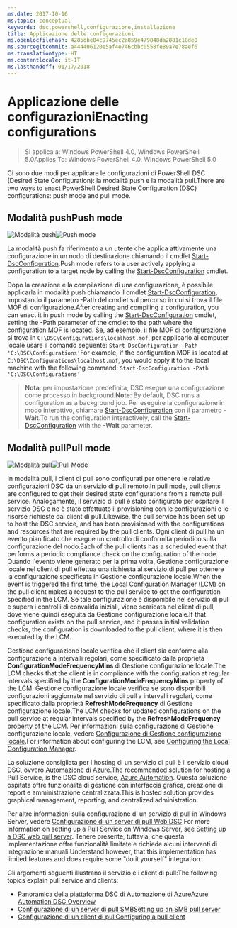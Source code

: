 ```yaml
---
ms.date: 2017-10-16
ms.topic: conceptual
keywords: dsc,powershell,configurazione,installazione
title: Applicazione delle configurazioni
ms.openlocfilehash: 4285dbe04c9745ec2a859e479848da2881c18de0
ms.sourcegitcommit: a444406120e5af4e746cbbc0558fe89a7e78aef6
ms.translationtype: HT
ms.contentlocale: it-IT
ms.lasthandoff: 01/17/2018
---
```

# <a name="enacting-configurations"></a><span data-ttu-id="3a6c4-103">Applicazione delle configurazioni</span><span class="sxs-lookup"><span data-stu-id="3a6c4-103">Enacting configurations</span></span>

><span data-ttu-id="3a6c4-104">Si applica a: Windows PowerShell 4.0, Windows PowerShell 5.0</span><span class="sxs-lookup"><span data-stu-id="3a6c4-104">Applies To: Windows PowerShell 4.0, Windows PowerShell 5.0</span></span>

<span data-ttu-id="3a6c4-105">Ci sono due modi per applicare le configurazioni di PowerShell DSC (Desired State Configuration): la modalità push e la modalità pull.</span><span class="sxs-lookup"><span data-stu-id="3a6c4-105">There are two ways to enact PowerShell Desired State Configuration (DSC) configurations: push mode and pull mode.</span></span>

## <a name="push-mode"></a><span data-ttu-id="3a6c4-106">Modalità push</span><span class="sxs-lookup"><span data-stu-id="3a6c4-106">Push mode</span></span>

<span data-ttu-id="3a6c4-107">![Modalità push](images/pushModel.png "Come funziona la modalità push")</span><span class="sxs-lookup"><span data-stu-id="3a6c4-107">![Push mode](images/pushModel.png "How push mode works")</span></span>

<span data-ttu-id="3a6c4-108">La modalità push fa riferimento a un utente che applica attivamente una configurazione in un nodo di destinazione chiamando il cmdlet [Start-DscConfiguration](https://technet.microsoft.com/en-us/library/dn521623.aspx).</span><span class="sxs-lookup"><span data-stu-id="3a6c4-108">Push mode refers to a user actively applying a configuration to a target node by calling the [Start-DscConfiguration](https://technet.microsoft.com/en-us/library/dn521623.aspx) cmdlet.</span></span>

<span data-ttu-id="3a6c4-109">Dopo la creazione e la compilazione di una configurazione, è possibile applicarla in modalità push chiamando il cmdlet [Start-DscConfiguration](https://technet.microsoft.com/en-us/library/dn521623.aspx), impostando il parametro -Path del cmdlet sul percorso in cui si trova il file MOF di configurazione.</span><span class="sxs-lookup"><span data-stu-id="3a6c4-109">After creating and compiling a configuration, you can enact it in push mode by calling the [Start-DscConfiguration](https://technet.microsoft.com/en-us/library/dn521623.aspx) cmdlet, setting the -Path parameter of the cmdlet to the path where the configuration MOF is located.</span></span>
<span data-ttu-id="3a6c4-110">Se, ad esempio, il file MOF di configurazione si trova in `C:\DSC\Configurations\localhost.mof`, per applicarlo al computer locale usare il comando seguente: `Start-DscConfiguration -Path 'C:\DSC\Configurations'`</span><span class="sxs-lookup"><span data-stu-id="3a6c4-110">For example, if the configuration MOF is located at `C:\DSC\Configurations\localhost.mof`, you would apply it to the local machine with the following command: `Start-DscConfiguration -Path 'C:\DSC\Configurations'`</span></span>

> <span data-ttu-id="3a6c4-111">__Nota__: per impostazione predefinita, DSC esegue una configurazione come processo in background.</span><span class="sxs-lookup"><span data-stu-id="3a6c4-111">__Note__: By default, DSC runs a configuration as a background job.</span></span> <span data-ttu-id="3a6c4-112">Per eseguire la configurazione in modo interattivo, chiamare [Start-DscConfiguration](https://technet.microsoft.com/library/dn521623.aspx) con il parametro __-Wait__.</span><span class="sxs-lookup"><span data-stu-id="3a6c4-112">To run the configuration interactively, call the [Start-DscConfiguration](https://technet.microsoft.com/library/dn521623.aspx) with the __-Wait__ parameter.</span></span>

## <a name="pull-mode"></a><span data-ttu-id="3a6c4-113">Modalità pull</span><span class="sxs-lookup"><span data-stu-id="3a6c4-113">Pull mode</span></span>

<span data-ttu-id="3a6c4-114">![Modalità pull](images/pullModel.png "Come funziona la modalità pull")</span><span class="sxs-lookup"><span data-stu-id="3a6c4-114">![Pull Mode](images/pullModel.png "How pull mode works")</span></span>

<span data-ttu-id="3a6c4-115">In modalità pull, i client di pull sono configurati per ottenere le relative configurazioni DSC da un servizio di pull remoto.</span><span class="sxs-lookup"><span data-stu-id="3a6c4-115">In pull mode, pull clients are configured to get their desired state configurations from a remote pull service.</span></span>
<span data-ttu-id="3a6c4-116">Analogamente, il servizio di pull è stato configurato per ospitare il servizio DSC e ne è stato effettuato il provisioning con le configurazioni e le risorse richieste dai client di pull.</span><span class="sxs-lookup"><span data-stu-id="3a6c4-116">Likewise, the pull service has been set up to host the DSC service, and has been provisioned with the configurations and resources that are required by the pull clients.</span></span>
<span data-ttu-id="3a6c4-117">Ogni client di pull ha un evento pianificato che esegue un controllo di conformità periodico sulla configurazione del nodo.</span><span class="sxs-lookup"><span data-stu-id="3a6c4-117">Each of the pull clients has a scheduled event that performs a periodic compliance check on the configuration of the node.</span></span>
<span data-ttu-id="3a6c4-118">Quando l'evento viene generato per la prima volta, Gestione configurazione locale nel client di pull effettua una richiesta al servizio di pull per ottenere la configurazione specificata in Gestione configurazione locale.</span><span class="sxs-lookup"><span data-stu-id="3a6c4-118">When the event is triggered the first time, the Local Configuration Manager (LCM) on the pull client makes a request to the pull service to get the configuration specified in the LCM.</span></span>
<span data-ttu-id="3a6c4-119">Se tale configurazione è disponibile nel servizio di pull e supera i controlli di convalida iniziali, viene scaricata nel client di pull, dove viene quindi eseguita da Gestione configurazione locale.</span><span class="sxs-lookup"><span data-stu-id="3a6c4-119">If that configuration exists on the pull service, and it passes initial validation checks, the configuration is downloaded to the pull client, where it is then executed by the LCM.</span></span>

<span data-ttu-id="3a6c4-120">Gestione configurazione locale verifica che il client sia conforme alla configurazione a intervalli regolari, come specificato dalla proprietà **ConfigurationModeFrequencyMins** di Gestione configurazione locale.</span><span class="sxs-lookup"><span data-stu-id="3a6c4-120">The LCM checks that the client is in compliance with the configuration at regular intervals specified by the **ConfigurationModeFrequencyMins** property of the LCM.</span></span>
<span data-ttu-id="3a6c4-121">Gestione configurazione locale verifica se sono disponibili configurazioni aggiornate nel servizio di pull a intervalli regolari, come specificato dalla proprietà **RefreshModeFrequency** di Gestione configurazione locale.</span><span class="sxs-lookup"><span data-stu-id="3a6c4-121">The LCM checks for updated configurations on the pull service at regular intervals specified by the **RefreshModeFrequency** property of the LCM.</span></span>
<span data-ttu-id="3a6c4-122">Per informazioni sulla configurazione di Gestione configurazione locale, vedere [Configurazione di Gestione configurazione locale](metaConfig.md).</span><span class="sxs-lookup"><span data-stu-id="3a6c4-122">For information about configuring the LCM, see [Configuring the Local Configuration Manager](metaConfig.md).</span></span>

<span data-ttu-id="3a6c4-123">La soluzione consigliata per l'hosting di un servizio di pull è il servizio cloud DSC, ovvero [Automazione di Azure](https://azure.microsoft.com/en-us/services/automation/).</span><span class="sxs-lookup"><span data-stu-id="3a6c4-123">The recommended solution for hosting a Pull Service, is the DSC cloud service, [Azure Automation](https://azure.microsoft.com/en-us/services/automation/).</span></span>
<span data-ttu-id="3a6c4-124">Questa soluzione ospitata offre funzionalità di gestione con interfaccia grafica, creazione di report e amministrazione centralizzata.</span><span class="sxs-lookup"><span data-stu-id="3a6c4-124">This is hosted solution provides graphical management, reporting, and centralized administration.</span></span>

<span data-ttu-id="3a6c4-125">Per altre informazioni sulla configurazione di un servizio di pull in Windows Server, vedere [Configurazione di un server di pull Web DSC](pullServer.md).</span><span class="sxs-lookup"><span data-stu-id="3a6c4-125">For more information on setting up a Pull Service on Windows Server, see [Setting up a DSC web pull server](pullServer.md).</span></span>
<span data-ttu-id="3a6c4-126">Tenere presente, tuttavia, che questa implementazione offre funzionalità limitate e richiede alcuni interventi di integrazione manuali.</span><span class="sxs-lookup"><span data-stu-id="3a6c4-126">Understand however, that this implementation has limited features and does require some "do it yourself" integration.</span></span>

<span data-ttu-id="3a6c4-127">Gli argomenti seguenti illustrano il servizio e i client di pull:</span><span class="sxs-lookup"><span data-stu-id="3a6c4-127">The following topics explain pull service and clients:</span></span>

- [<span data-ttu-id="3a6c4-128">Panoramica della piattaforma DSC di Automazione di Azure</span><span class="sxs-lookup"><span data-stu-id="3a6c4-128">Azure Automation DSC Overview</span></span>](https://docs.microsoft.com/en-us/azure/automation/automation-dsc-overview)
- [<span data-ttu-id="3a6c4-129">Configurazione di un server di pull SMB</span><span class="sxs-lookup"><span data-stu-id="3a6c4-129">Setting up an SMB pull server</span></span>](pullServerSMB.md)
- [<span data-ttu-id="3a6c4-130">Configurazione di un client di pull</span><span class="sxs-lookup"><span data-stu-id="3a6c4-130">Configuring a pull client</span></span>](pullClientConfigID.md)
